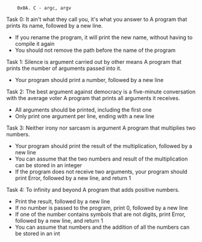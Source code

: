 		0x0A. C - argc, argv

Task 0: It ain't what they call you, it's what you answer to
A program that prints its name, followed by a new line.

- If you rename the program, it will print the new name, without having to compile it again
- You should not remove the path before the name of the program

Task 1: Silence is argument carried out by other means
A program that prints the number of arguments passed into it.

- Your program should print a number, followed by a new line

Task 2: The best argument against democracy is a five-minute conversation with the average voter
A program that prints all arguments it receives.

- All arguments should be printed, including the first one
- Only print one argument per line, ending with a new line

Task 3: Neither irony nor sarcasm is argument
A program that multiplies two numbers.

- Your program should print the result of the multiplication, followed by a new line
- You can assume that the two numbers and result of the multiplication can be stored in an integer
- If the program does not receive two arguments, your program should print Error, followed by a new line, and return 1

Task 4: To infinity and beyond
A program that adds positive numbers.

- Print the result, followed by a new line
- If no number is passed to the program, print 0, followed by a new line
- If one of the number contains symbols that are not digits, print Error, followed by a new line, and return 1
- You can assume that numbers and the addition of all the numbers can be stored in an int
